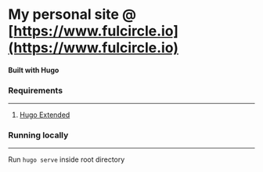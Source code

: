 # My personal site @ [https://www.fulcircle.io](https://www.fulcircle.io)

#### Built with Hugo


### Requirements 
---
1. [Hugo Extended](https://gohugo.io/getting-started/installing/)


### Running locally
---
Run `hugo serve` inside root directory
